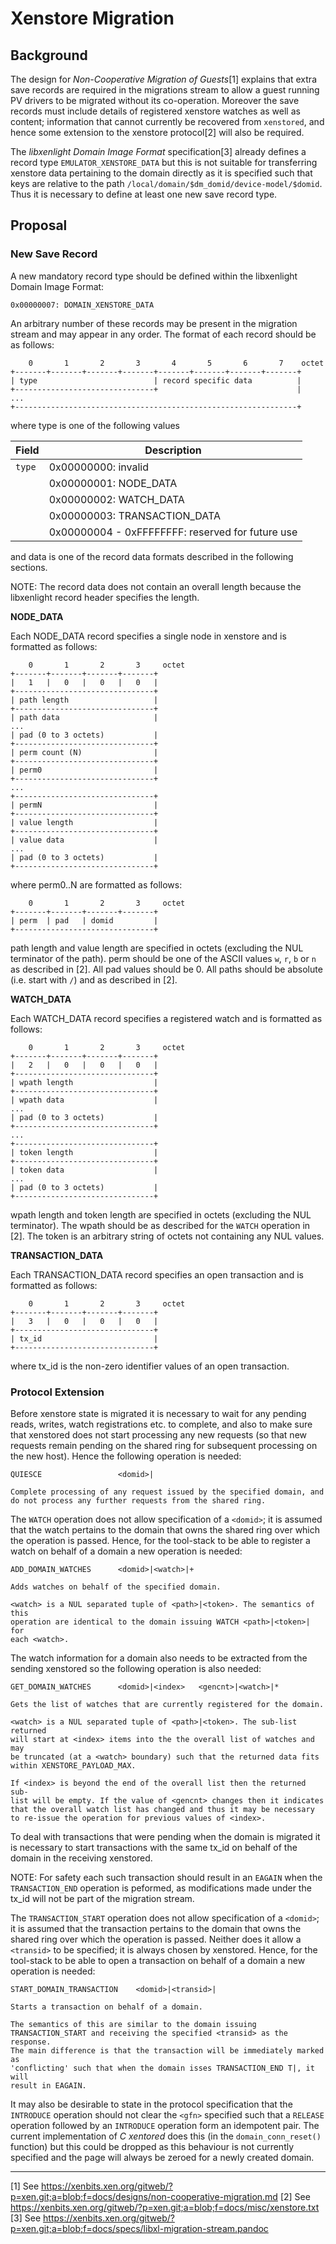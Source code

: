 # Xenstore Migration

## Background

The design for *Non-Cooperative Migration of Guests*[1] explains that extra
save records are required in the migrations stream to allow a guest running
PV drivers to be migrated without its co-operation. Moreover the save
records must include details of registered xenstore watches as well as
content; information that cannot currently be recovered from `xenstored`,
and hence some extension to the xenstore protocol[2] will also be required.

The *libxenlight Domain Image Format* specification[3] already defines a
record type `EMULATOR_XENSTORE_DATA` but this is not suitable for
transferring xenstore data pertaining to the domain directly as it is
specified such that keys are relative to the path
`/local/domain/$dm_domid/device-model/$domid`. Thus it is necessary to
define at least one new save record type.

## Proposal

### New Save Record

A new mandatory record type should be defined within the libxenlight Domain
Image Format:

`0x00000007: DOMAIN_XENSTORE_DATA`

An arbitrary number of these records may be present in the migration
stream and may appear in any order. The format of each record should be as
follows:


```
    0       1       2       3       4       5       6       7    octet
+-------+-------+-------+-------+-------+-------+-------+-------+
| type                          | record specific data          |
+-------------------------------+                               |
...
+---------------------------------------------------------------+
```

where type is one of the following values


| Field  | Description                                      |
|--------|--------------------------------------------------|
| `type` | 0x00000000: invalid                              |
|        | 0x00000001: NODE_DATA                            |
|        | 0x00000002: WATCH_DATA                           |
|        | 0x00000003: TRANSACTION_DATA                     |
|        | 0x00000004 - 0xFFFFFFFF: reserved for future use |


and data is one of the record data formats described in the following
sections.


NOTE: The record data does not contain an overall length because the
libxenlight record header specifies the length.


**NODE_DATA**


Each NODE_DATA record specifies a single node in xenstore and is formatted
as follows:


```
    0       1       2       3     octet
+-------+-------+-------+-------+
|   1   |   0   |   0   |   0   |
+-------------------------------+
| path length                   |
+-------------------------------+
| path data                     |
...
| pad (0 to 3 octets)           |
+-------------------------------+
| perm count (N)                |
+-------------------------------+
| perm0                         |
+-------------------------------+
...
+-------------------------------+
| permN                         |
+-------------------------------+
| value length                  |
+-------------------------------+
| value data                    |
...
| pad (0 to 3 octets)           |
+-------------------------------+
```

where perm0..N are formatted as follows:


```
    0       1       2       3     octet
+-------+-------+-------+-------+
| perm  | pad   | domid         |
+-------------------------------+
```


path length and value length are specified in octets (excluding the NUL
terminator of the path). perm should be one of the ASCII values `w`, `r`,
`b` or `n` as described in [2]. All pad values should be 0.
All paths should be absolute (i.e. start with `/`) and as described in
[2].


**WATCH_DATA**


Each WATCH_DATA record specifies a registered watch and is formatted as
follows:


```
    0       1       2       3     octet
+-------+-------+-------+-------+
|   2   |   0   |   0   |   0   |
+-------------------------------+
| wpath length                  |
+-------------------------------+
| wpath data                    |
...
| pad (0 to 3 octets)           |
+-------------------------------+
...
+-------------------------------+
| token length                  |
+-------------------------------+
| token data                    |
...
| pad (0 to 3 octets)           |
+-------------------------------+
```

wpath length and token length are specified in octets (excluding the NUL
terminator). The wpath should be as described for the `WATCH` operation in
[2]. The token is an arbitrary string of octets not containing any NUL
values.


**TRANSACTION_DATA**


Each TRANSACTION_DATA record specifies an open transaction and is formatted
as follows:


```
    0       1       2       3     octet
+-------+-------+-------+-------+
|   3   |   0   |   0   |   0   |
+-------------------------------+
| tx_id                         |
+-------------------------------+
```

where tx_id is the non-zero identifier values of an open transaction.


### Protocol Extension

Before xenstore state is migrated it is necessary to wait for any pending
reads, writes, watch registrations etc. to complete, and also to make sure
that xenstored does not start processing any new requests (so that new
requests remain pending on the shared ring for subsequent processing on the
new host). Hence the following operation is needed:

```
QUIESCE                 <domid>|

Complete processing of any request issued by the specified domain, and
do not process any further requests from the shared ring.
```

The `WATCH` operation does not allow specification of a `<domid>`; it is
assumed that the watch pertains to the domain that owns the shared ring
over which the operation is passed. Hence, for the tool-stack to be able
to register a watch on behalf of a domain a new operation is needed:

```
ADD_DOMAIN_WATCHES      <domid>|<watch>|+

Adds watches on behalf of the specified domain.

<watch> is a NUL separated tuple of <path>|<token>. The semantics of this
operation are identical to the domain issuing WATCH <path>|<token>| for
each <watch>.
```

The watch information for a domain also needs to be extracted from the
sending xenstored so the following operation is also needed:

```
GET_DOMAIN_WATCHES      <domid>|<index>   <gencnt>|<watch>|*

Gets the list of watches that are currently registered for the domain.

<watch> is a NUL separated tuple of <path>|<token>. The sub-list returned
will start at <index> items into the the overall list of watches and may
be truncated (at a <watch> boundary) such that the returned data fits
within XENSTORE_PAYLOAD_MAX.

If <index> is beyond the end of the overall list then the returned sub-
list will be empty. If the value of <gencnt> changes then it indicates
that the overall watch list has changed and thus it may be necessary
to re-issue the operation for previous values of <index>.
```

To deal with transactions that were pending when the domain is migrated
it is necessary to start transactions with the same tx_id on behalf of the
domain in the receiving xenstored.

NOTE: For safety each such transaction should result in an `EAGAIN` when
the `TRANSACTION_END` operation is peformed, as modifications made under
the tx_id will not be part of the migration stream.

The `TRANSACTION_START` operation does not allow specification of a
`<domid>`; it is assumed that the transaction pertains to the domain that
owns the shared ring over which the operation is passed. Neither does it
allow a `<transid>` to be specified; it is always chosen by xenstored.
Hence, for the tool-stack to be able to open a transaction on behalf of a
domain a new operation is needed:

```
START_DOMAIN_TRANSACTION    <domid>|<transid>|

Starts a transaction on behalf of a domain.

The semantics of this are similar to the domain issuing
TRANSACTION_START and receiving the specified <transid> as the response.
The main difference is that the transaction will be immediately marked as
'conflicting' such that when the domain isses TRANSACTION_END T|, it will
result in EAGAIN.
```

It may also be desirable to state in the protocol specification that
the `INTRODUCE` operation should not clear the `<gfn>` specified such that
a `RELEASE` operation followed by an `INTRODUCE` operation form an
idempotent pair. The current implementation of *C xentored* does this
(in the `domain_conn_reset()` function) but this could be dropped as this
behaviour is not currently specified and the page will always be zeroed
for a newly created domain.


* * *

[1] See https://xenbits.xen.org/gitweb/?p=xen.git;a=blob;f=docs/designs/non-cooperative-migration.md
[2] See https://xenbits.xen.org/gitweb/?p=xen.git;a=blob;f=docs/misc/xenstore.txt
[3] See https://xenbits.xen.org/gitweb/?p=xen.git;a=blob;f=docs/specs/libxl-migration-stream.pandoc
